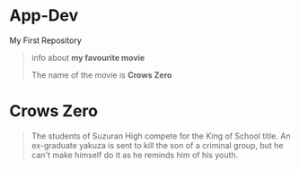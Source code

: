 # App-Dev
My First Repository

> info about **my favourite movie** 
>
> The name of the movie is **Crows Zero**
>
# Crows Zero
> The students of Suzuran High compete for the King of School title. An ex-graduate yakuza is sent to kill the son of a criminal group, but he can't make himself do it as he reminds him of his youth.
